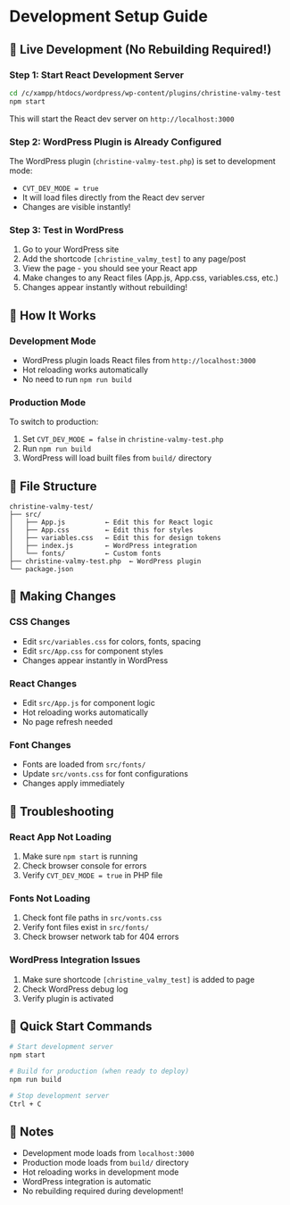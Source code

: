 # Development Setup Guide

## 🚀 Live Development (No Rebuilding Required!)

### Step 1: Start React Development Server
```bash
cd /c/xampp/htdocs/wordpress/wp-content/plugins/christine-valmy-test
npm start
```

This will start the React dev server on `http://localhost:3000`

### Step 2: WordPress Plugin is Already Configured
The WordPress plugin (`christine-valmy-test.php`) is set to development mode:
- `CVT_DEV_MODE = true`
- It will load files directly from the React dev server
- Changes are visible instantly!

### Step 3: Test in WordPress
1. Go to your WordPress site
2. Add the shortcode `[christine_valmy_test]` to any page/post
3. View the page - you should see your React app
4. Make changes to any React files (App.js, App.css, variables.css, etc.)
5. Changes appear instantly without rebuilding!

## 🔧 How It Works

### Development Mode
- WordPress plugin loads React files from `http://localhost:3000`
- Hot reloading works automatically
- No need to run `npm run build`

### Production Mode
To switch to production:
1. Set `CVT_DEV_MODE = false` in `christine-valmy-test.php`
2. Run `npm run build`
3. WordPress will load built files from `build/` directory

## 📁 File Structure
```
christine-valmy-test/
├── src/
│   ├── App.js          ← Edit this for React logic
│   ├── App.css         ← Edit this for styles
│   ├── variables.css   ← Edit this for design tokens
│   ├── index.js        ← WordPress integration
│   └── fonts/          ← Custom fonts
├── christine-valmy-test.php  ← WordPress plugin
└── package.json
```

## 🎨 Making Changes

### CSS Changes
- Edit `src/variables.css` for colors, fonts, spacing
- Edit `src/App.css` for component styles
- Changes appear instantly in WordPress

### React Changes
- Edit `src/App.js` for component logic
- Hot reloading works automatically
- No page refresh needed

### Font Changes
- Fonts are loaded from `src/fonts/`
- Update `src/vonts.css` for font configurations
- Changes apply immediately

## 🐛 Troubleshooting

### React App Not Loading
1. Make sure `npm start` is running
2. Check browser console for errors
3. Verify `CVT_DEV_MODE = true` in PHP file

### Fonts Not Loading
1. Check font file paths in `src/vonts.css`
2. Verify font files exist in `src/fonts/`
3. Check browser network tab for 404 errors

### WordPress Integration Issues
1. Make sure shortcode `[christine_valmy_test]` is added to page
2. Check WordPress debug log
3. Verify plugin is activated

## 🚀 Quick Start Commands

```bash
# Start development server
npm start

# Build for production (when ready to deploy)
npm run build

# Stop development server
Ctrl + C
```

## 📝 Notes
- Development mode loads from `localhost:3000`
- Production mode loads from `build/` directory
- Hot reloading works in development mode
- WordPress integration is automatic
- No rebuilding required during development! 